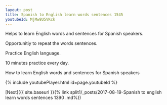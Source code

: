 ```yaml
---
layout: post
title: Spanish to English learn words sentences 1545 
youtubeId: MjMw8U5VKck
---
```

 
 
Helps to learn English words and sentences for Spanish speakers.

Opportunitiy to repeat the words sentences. 

Practice English language. 
 
10 minutes practice every day. 
 
How to learn English words and sentences for Spanish speakers 
 
{% include youtubePlayer.html id=page.youtubeId %}
 
 
[Next]({{ site.baseurl }}{% link  split1/_posts/2017-08-19-Spanish to english learn words sentences 1390 .md%})
 
